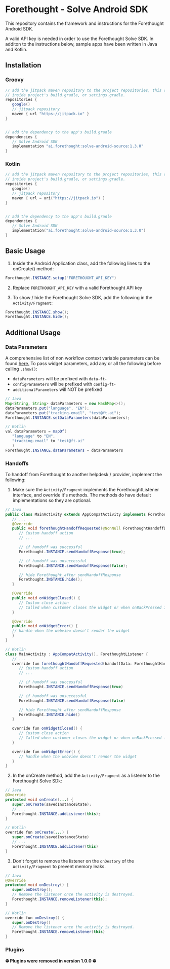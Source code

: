 # Forethought - Solve Android SDK

This repository contains the framework and instructions for the Forethought Android SDK.

A valid API key is needed in order to use the Forethought Solve SDK. In additon to the instructions below, sample apps have been written in Java and Kotlin.

## Installation

### Groovy

```groovy
// add the jitpack maven repository to the project repositories, this can exist
// inside project's build.gradle, or settings.gradle.
repositories {
   google()
   // jitpack repository
   maven { url "https://jitpack.io" }
}


// add the dependency to the app's build.gradle
dependencies {
   // Solve Android SDK
   implementation "ai.forethought:solve-android-source:1.3.0"
}
```

### Kotlin

```kotlin
// add the jitpack maven repository to the project repositories, this can exist
// inside project's build.gradle, or settings.gradle.
repositories {
   google()
   // jitpack repository
   maven { url = uri("https://jitpack.io") }
}


// add the dependency to the app's build.gradle
dependencies {
   // Solve Android SDK
   implementation("ai.forethought:solve-android-source:1.3.0")
}
```

## Basic Usage

1. Inside the Android Application class, add the following lines to the onCreate() method:

```java
Forethought.INSTANCE.setup("FORETHOUGHT_API_KEY")
```

2. Replace `FORETHOUGHT_API_KEY` with a valid Forethought API key

3. To show / hide the Forethought Solve SDK, add the following in the `Activity/Fragment`:

```java
Forethought.INSTANCE.show();
Forethought.INSTANCE.hide();
```


## Additional Usage

### Data Parameters

A comprehensive list of non workflow context variable parameters can be found [here.](https://support.forethought.ai/hc/en-us/articles/1500002917301-Installation-Guide-for-Solve-Widget#:~:text=Additional%20Attributes) To pass widget parameters, add any or all the following before calling `.show()`:

- `dataParameters` will be prefixed with `data-ft-`
- `configParameters` will be prefixed with `config-ft-`
- `additionalParameters` will NOT be prefixed

```java
// Java
Map<String, String> dataParameters = new HashMap<>();
dataParameters.put("language", "EN");
dataParameters.put("tracking-email", "test@ft.ai");
Forethought.INSTANCE.setDataParameters(dataParameters);

// Kotlin
val dataParameters = mapOf(
   "language" to "EN",
   "tracking-email" to "test@ft.ai"
   )
Forethought.INSTANCE.dataParameters = dataParameters
```

### Handoffs

To handoff from Forethought to another helpdesk / provider, implement the following:

1. Make sure the `Activity/Fragment` implements the ForethoughtListener interface, and override it's methods. The methods
   do have default implementations so they are optional.

```java
// Java
public class MainActivity extends AppCompatActivity implements ForethoughtListener {
   // ...
   @Override
   public void forethoughtHandoffRequested(@NonNull ForethoughtHandoffData forethoughtHandoffData) {
      // Custom handoff action
      // ...

      // if handoff was successful
      Forethought.INSTANCE.sendHandoffResponse(true);

      // if handoff was unsuccessful
      Forethought.INSTANCE.sendHandoffResponse(false);

      // hide Forethought after sendHandoffResponse
      Forethought.INSTANCE.hide();
   }

   @Override
   public void onWidgetClosed() {
      // Custom close action
      // Called when customer closes the widget or when onBackPressed is triggered
   }

   @Override
   public void onWidgetError() {
   // handle when the webview doesn't render the widget
   }
}

// Kotlin
class MainActivity : AppCompatActivity(), ForethoughtListener {
   // ...
   override fun forethoughtHandoffRequested(handoffData: ForethoughtHandoffData) {
      // Custom handoff action
      // ...

      // if handoff was successful
      Forethought.INSTANCE.sendHandoffResponse(true)

      // if handoff was unsuccessful
      Forethought.INSTANCE.sendHandoffResponse(false)

      // hide Forethought after sendHandoffResponse
      Forethought.INSTANCE.hide()
   }

   override fun onWidgetClosed() {
      // Custom close action
      // Called when customer closes the widget or when onBackPressed is triggered
   }

   override fun onWidgetError() {
      // handle when the webview doesn't render the widget
   }
}
```

2. In the onCreate method, add the `Activity/Fragment` as a listener to the Forethought Solve SDk:
```java
// Java
@Override
protected void onCreate(...) {
   super.onCreate(savedInstanceState);
   // ...
   Forethought.INSTANCE.addListener(this);
}

// Kotlin
override fun onCreate(...) {
   super.onCreate(savedInstanceState)
   // ...
   Forethought.INSTANCE.addListener(this)
}
```

3. Don't forget to remove the listener on the `onDestory` of the `Activity/Fragment` to prevent memory leaks.
```java
// Java
@Override
protected void onDestroy() {
   super.onDestroy();
   // Remove the listener once the activity is destroyed.
   Forethought.INSTANCE.removeListener(this);
}

// Kotlin
override fun onDestroy() {
   super.onDestroy()
   // Remove the listener once the activity is destroyed.
   Forethought.INSTANCE.removeListener(this)
}
```


### Plugins

**⛔️ Plugins were removed in version 1.0.0 ⛔️**
